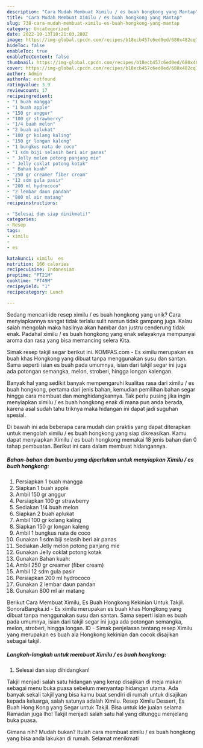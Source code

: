```yaml
---
description: "Cara Mudah Membuat Ximilu / es buah hongkong yang Mantap"
title: "Cara Mudah Membuat Ximilu / es buah hongkong yang Mantap"
slug: 738-cara-mudah-membuat-ximilu-es-buah-hongkong-yang-mantap
category: Uncategorized
date: 2022-10-13T10:21:03.280Z
image: https://img-global.cpcdn.com/recipes/b18ecb457c6ed0ed/680x482cq70/ximilu-es-buah-hongkong-foto-resep-utama.jpg
hideToc: false
enableToc: true
enableTocContent: false
thumbnail: https://img-global.cpcdn.com/recipes/b18ecb457c6ed0ed/680x482cq70/ximilu-es-buah-hongkong-foto-resep-utama.jpg
cover: https://img-global.cpcdn.com/recipes/b18ecb457c6ed0ed/680x482cq70/ximilu-es-buah-hongkong-foto-resep-utama.jpg
author: Admin
authorAv: notfound
ratingvalue: 3.9
reviewcount: 17
recipeingredient:
- "1 buah mangga"
- "1 buah apple"
- "150 gr anggur"
- "100 gr strawberry"
- "1/4 buah melon"
- "2 buah aplukat"
- "100 gr kolang kaling"
- "150 gr longan kaleng"
- "1 bungkus nata de coco"
- "1 sdm biji selasih beri air panas"
- " Jelly melon potong panjang mie"
- " Jelly coklat potong kotak"
- " Bahan kuah"
- "250 gr creamer fiber cream"
- "12 sdm gula pasir"
- "200 ml hydrococo"
- "2 lembar daun pandan"
- "800 ml air matang"
recipeinstructions:

- "Selesai dan siap dinikmati!"
categories:
- Resep
tags:
- ximilu
- 
- es

katakunci: ximilu  es 
nutrition: 166 calories
recipecuisine: Indonesian
preptime: "PT21M"
cooktime: "PT49M"
recipeyield: "1"
recipecategory: Lunch

---
```





Sedang mencari ide resep ximilu / es buah hongkong yang unik? Cara menyiapkannya sangat tidak terlalu sulit namun tidak gampang juga. Kalau salah mengolah maka hasilnya akan hambar dan justru cenderung tidak enak. Padahal ximilu / es buah hongkong yang enak selayaknya mempunyai aroma dan rasa yang bisa memancing selera Kita.





Simak resep takjil segar berikut ini. KOMPAS.com - Es ximilu merupakan es buah khas Hongkong yang dibuat tanpa menggunakan susu dan santan. Sama seperti isian es buah pada umumnya, isian dari takjil segar ini juga ada potongan semangka, melon, stroberi, hingga longan kalengan.

Banyak hal yang sedikit banyak mempengaruhi kualitas rasa dari ximilu / es buah hongkong, pertama dari jenis bahan, kemudian pemilihan bahan segar hingga cara membuat dan menghidangkannya. Tak perlu pusing jika ingin menyiapkan ximilu / es buah hongkong enak di mana pun anda berada, karena asal sudah tahu triknya maka hidangan ini dapat jadi suguhan spesial.






Di bawah ini ada beberapa cara mudah dan praktis yang dapat diterapkan untuk mengolah ximilu / es buah hongkong yang siap dikreasikan. Kamu dapat menyiapkan Ximilu / es buah hongkong memakai 18 jenis bahan dan 0 tahap pembuatan. Berikut ini cara dalam membuat hidangannya.

<!--inarticleads1-->

##### Bahan-bahan dan bumbu yang diperlukan untuk menyiapkan Ximilu / es buah hongkong:

1. Persiapkan 1 buah mangga
1. Siapkan 1 buah apple
1. Ambil 150 gr anggur
1. Persiapkan 100 gr strawberry
1. Sediakan 1/4 buah melon
1. Siapkan 2 buah aplukat
1. Ambil 100 gr kolang kaling
1. Siapkan 150 gr longan kaleng
1. Ambil 1 bungkus nata de coco
1. Gunakan 1 sdm biji selasih beri air panas
1. Sediakan  Jelly melon potong panjang mie
1. Gunakan  Jelly coklat potong kotak
1. Gunakan  Bahan kuah:
1. Ambil 250 gr creamer (fiber cream)
1. Ambil 12 sdm gula pasir
1. Persiapkan 200 ml hydrococo
1. Gunakan 2 lembar daun pandan
1. Gunakan 800 ml air matang


Berikut Cara Membuat Ximilu, Es Buah Hongkong Kekinian Untuk Takjil. SonoraBangka.id - Es ximilu merupakan es buah khas Hongkong yang dibuat tanpa menggunakan susu dan santan. Sama seperti isian es buah pada umumnya, isian dari takjil segar ini juga ada potongan semangka, melon, stroberi, hingga longan. ID - Simak penjelasan tentang resep Ximilu yang merupakan es buah ala Hongkong kekinian dan cocok disajikan sebagai takjil. 

<!--inarticleads2-->

##### Langkah-langkah untuk membuat Ximilu / es buah hongkong:


1. Selesai dan siap dihidangkan!

Takjil menjadi salah satu hidangan yang kerap disajikan di meja makan sebagai menu buka puasa sebelum menyantap hidangan utama. Ada banyak sekali takjil yang bisa kamu buat sendiri di rumah untuk disajikan kepada keluarga, salah satunya adalah Ximilu. Resep Ximilu Dessert, Es Buah Hong Kong yang Segar untuk Takjil. Bisa untuk ide jualan selama Ramadan juga lho! Takjil menjadi salah satu hal yang ditunggu menjelang buka puasa. 

Gimana nih? Mudah bukan? Itulah cara membuat ximilu / es buah hongkong yang bisa anda lakukan di rumah. Selamat menikmati
